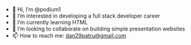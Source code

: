 - 👋 Hi, I’m @podium1
- 👀 I’m interested in developing a full stack developer career
- 🌱 I’m currently learning HTML
- 💞️ I’m looking to collaborate on building simple presentation websites
- 📫 How to reach me: dan29patru@gmail.com

<!---
podium1/podium1 is a ✨ special ✨ repository because its `README.md` (this file) appears on your GitHub profile.
You can click the Preview link to take a look at your changes.
--->
